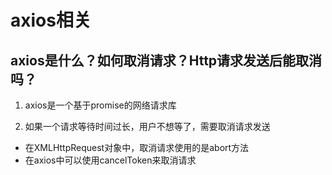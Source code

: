 # axios相关

## axios是什么？如何取消请求？Http请求发送后能取消吗？  
1. axios是一个基于promise的网络请求库   

2. 如果一个请求等待时间过长，用户不想等了，需要取消请求发送    
  - 在XMLHttpRequest对象中，取消请求使用的是abort方法   
  - 在axios中可以使用cancelToken来取消请求  